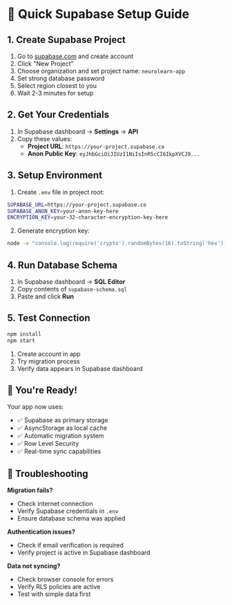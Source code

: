 # 🚀 Quick Supabase Setup Guide

## 1. **Create Supabase Project**

1. Go to [supabase.com](https://supabase.com) and create account
2. Click "New Project"
3. Choose organization and set project name: `neurolearn-app`
4. Set strong database password
5. Select region closest to you
6. Wait 2-3 minutes for setup

## 2. **Get Your Credentials**

1. In Supabase dashboard → **Settings** → **API**
2. Copy these values:
   - **Project URL**: `https://your-project.supabase.co`
   - **Anon Public Key**: `eyJhbGciOiJIUzI1NiIsInR5cCI6IkpXVCJ9...`

## 3. **Setup Environment**

1. Create `.env` file in project root:
```bash
SUPABASE_URL=https://your-project.supabase.co
SUPABASE_ANON_KEY=your-anon-key-here
ENCRYPTION_KEY=your-32-character-encryption-key-here
```

2. Generate encryption key:
```bash
node -e "console.log(require('crypto').randomBytes(16).toString('hex'))"
```

## 4. **Run Database Schema**

1. In Supabase dashboard → **SQL Editor**
2. Copy contents of `supabase-schema.sql`
3. Paste and click **Run**

## 5. **Test Connection**

```bash
npm install
npm start
```

1. Create account in app
2. Try migration process
3. Verify data appears in Supabase dashboard

## 🎯 **You're Ready!**

Your app now uses:
- ✅ Supabase as primary storage
- ✅ AsyncStorage as local cache
- ✅ Automatic migration system
- ✅ Row Level Security
- ✅ Real-time sync capabilities

## 🔧 **Troubleshooting**

**Migration fails?**
- Check internet connection
- Verify Supabase credentials in `.env`
- Ensure database schema was applied

**Authentication issues?**
- Check if email verification is required
- Verify project is active in Supabase dashboard

**Data not syncing?**
- Check browser console for errors
- Verify RLS policies are active
- Test with simple data first